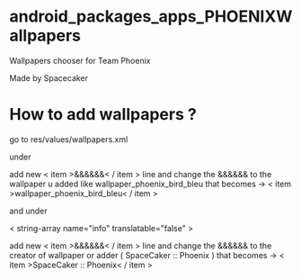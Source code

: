 android_packages_apps_PHOENIXWallpapers
=======================================

Wallpapers chooser for Team Phoenix 

Made by Spacecaker

How to add wallpapers ? 
=======================

go to res/values/wallpapers.xml

under <string-array name="wallpapers" translatable="false"> 

add new < item >&&&&&&< / item > line and change the &&&&&& to the wallpaper u added like wallpaper_phoenix_bird_bleu that becomes ->
< item >wallpaper_phoenix_bird_bleu< / item >

and under 

< string-array name="info" translatable="false" >

add new < item >&&&&&&< / item > line and change the &&&&&& to the creator of wallpaper or adder ( SpaceCaker :: Phoenix ) that becomes ->
< item >SpaceCaker :: Phoenix< / item >
